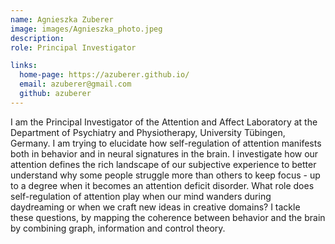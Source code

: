 ```yaml
---
name: Agnieszka Zuberer
image: images/Agnieszka_photo.jpeg
description: 
role: Principal Investigator

links:
  home-page: https://azuberer.github.io/
  email: azuberer@gmail.com
  github: azuberer
---
```


I am the Principal Investigator of the Attention and Affect Laboratory at the Department of Psychiatry and Physiotherapy, University Tübingen, Germany. I am trying to elucidate how self-regulation of attention manifests both in behavior and in neural signatures in the brain. I investigate how our attention defines the rich landscape of our subjective experience to better understand why some people struggle more than others to keep focus - up to a degree when it becomes an attention deficit disorder. What role does self-regulation of attention play when our mind wanders during daydreaming or when we craft new ideas in creative domains? I tackle these questions, by mapping the coherence between behavior and the brain by combining graph, information and control theory. 